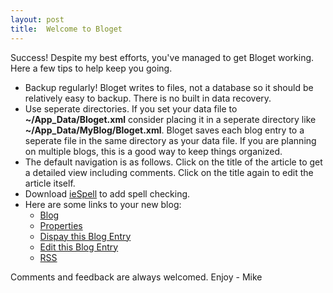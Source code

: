 ```yaml
---
layout: post
title:  Welcome to Bloget
---
```

Success! Despite my best efforts, you've managed to get Bloget working. Here a few tips to help keep you going.

  * Backup regularly! Bloget writes to files, not a database so it should be relatively easy to backup. There is no built in data recovery. 
  * Use seperate directories. If you set your data file to **~/App_Data/Bloget.xml** consider placing it in a seperate directory like **~/App_Data/MyBlog/Bloget.xml**. Bloget saves each blog entry to a seperate file in the same directory as your data file. If you are planning on multiple blogs, this is a good way to keep things organized. 
  * The default navigation is as follows. Click on the title of the article to get a detailed view including comments. Click on the title again to edit the article itself. 
  * Download [ieSpell](http://www.iespell.com/) to add spell checking. 
  * Here are some links to your new blog: 
    * [Blog](Default.aspx)
    * [Properties](Default.aspx?mode=properites)
    * [Dispay this Blog Entry](Default.aspx?mode=item&item=f4b29768-cc40-4279-b3f6-9b0f50b79035)
    * [Edit this Blog Entry](Default.aspx?mode=edit&item=f4b29768-cc40-4279-b3f6-9b0f50b79035)
    * [RSS](Default.aspx?mode=rss)

Comments and feedback are always welcomed. Enjoy - Mike
